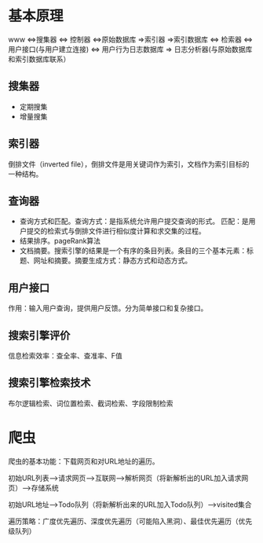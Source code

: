 # 基本原理
www <=>搜集器 <=> 控制器 <=>原始数据库 =>索引器 =>索引数据库 <=> 检索器 <=> 用户接口(与用户建立连接) <=> 用户行为日志数据库 => 日志分析器(与原始数据库和索引数据库联系）
 
## 搜集器
+ 定期搜集
+ 增量搜集

## 索引器
倒排文件（inverted file），倒排文件是用关键词作为索引，文档作为索引目标的一种结构。

## 查询器
- 查询方式和匹配。查询方式：是指系统允许用户提交查询的形式。 匹配：是用户提交的检索式与倒排文件进行相似度计算和求交集的过程。
- 结果排序。pageRank算法
- 文档摘要。搜索引擎的结果是一个有序的条目列表。条目的三个基本元素：标题、网址和摘要。摘要生成方式：静态方式和动态方式。

## 用户接口 
作用：输入用户查询，提供用户反馈。分为简单接口和复杂接口。

## 搜索引擎评价
信息检索效率：查全率、查准率、F值
## 搜索引擎检索技术
布尔逻辑检索、词位置检索、截词检索、字段限制检索
# 爬虫
爬虫的基本功能：下载网页和对URL地址的遍历。

初始URL列表——>请求网页——>互联网——>解析网页（将新解析出的URL加入请求网页）——>存储系统

初始URL地址——>Todo队列（将新解析出来的URL加入Todo队列）——>visited集合

遍历策略：广度优先遍历、深度优先遍历（可能陷入黑洞）、最佳优先遍历（优先级队列）
